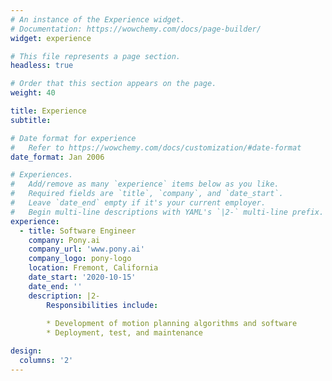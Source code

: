 ```yaml
---
# An instance of the Experience widget.
# Documentation: https://wowchemy.com/docs/page-builder/
widget: experience

# This file represents a page section.
headless: true

# Order that this section appears on the page.
weight: 40

title: Experience
subtitle:

# Date format for experience
#   Refer to https://wowchemy.com/docs/customization/#date-format
date_format: Jan 2006

# Experiences.
#   Add/remove as many `experience` items below as you like.
#   Required fields are `title`, `company`, and `date_start`.
#   Leave `date_end` empty if it's your current employer.
#   Begin multi-line descriptions with YAML's `|2-` multi-line prefix.
experience:
  - title: Software Engineer
    company: Pony.ai
    company_url: 'www.pony.ai'
    company_logo: pony-logo
    location: Fremont, California
    date_start: '2020-10-15'
    date_end: ''
    description: |2-
        Responsibilities include:
        
        * Development of motion planning algorithms and software
        * Deployment, test, and maintenance

design:
  columns: '2'
---
```

